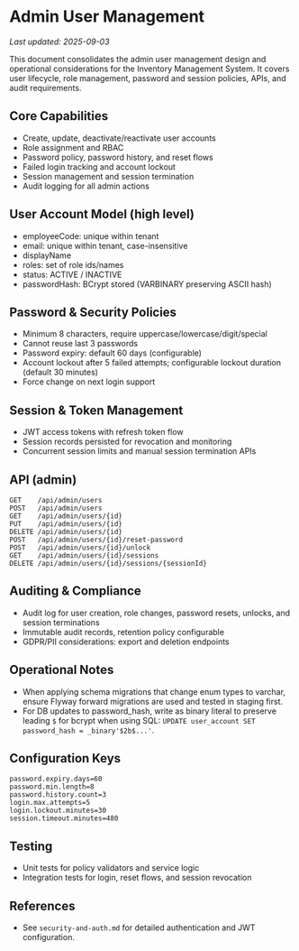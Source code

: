 # Admin User Management

_Last updated: 2025-09-03_

This document consolidates the admin user management design and operational considerations for the Inventory Management System. It covers user lifecycle, role management, password and session policies, APIs, and audit requirements.

## Core Capabilities

- Create, update, deactivate/reactivate user accounts
- Role assignment and RBAC
- Password policy, password history, and reset flows
- Failed login tracking and account lockout
- Session management and session termination
- Audit logging for all admin actions

## User Account Model (high level)

- employeeCode: unique within tenant
- email: unique within tenant, case-insensitive
- displayName
- roles: set of role ids/names
- status: ACTIVE / INACTIVE
- passwordHash: BCrypt stored (VARBINARY preserving ASCII hash)

## Password & Security Policies

- Minimum 8 characters, require uppercase/lowercase/digit/special
- Cannot reuse last 3 passwords
- Password expiry: default 60 days (configurable)
- Account lockout after 5 failed attempts; configurable lockout duration (default 30 minutes)
- Force change on next login support

## Session & Token Management

- JWT access tokens with refresh token flow
- Session records persisted for revocation and monitoring
- Concurrent session limits and manual session termination APIs

## API (admin)

```
GET    /api/admin/users
POST   /api/admin/users
GET    /api/admin/users/{id}
PUT    /api/admin/users/{id}
DELETE /api/admin/users/{id}
POST   /api/admin/users/{id}/reset-password
POST   /api/admin/users/{id}/unlock
GET    /api/admin/users/{id}/sessions
DELETE /api/admin/users/{id}/sessions/{sessionId}
```

## Auditing & Compliance

- Audit log for user creation, role changes, password resets, unlocks, and session terminations
- Immutable audit records, retention policy configurable
- GDPR/PII considerations: export and deletion endpoints

## Operational Notes

- When applying schema migrations that change enum types to varchar, ensure Flyway forward migrations are used and tested in staging first.
- For DB updates to password_hash, write as binary literal to preserve leading `$` for bcrypt when using SQL: `UPDATE user_account SET password_hash = _binary'$2b$...'`.

## Configuration Keys

```
password.expiry.days=60
password.min.length=8
password.history.count=3
login.max.attempts=5
login.lockout.minutes=30
session.timeout.minutes=480
```

## Testing

- Unit tests for policy validators and service logic
- Integration tests for login, reset flows, and session revocation

## References

- See `security-and-auth.md` for detailed authentication and JWT configuration.

